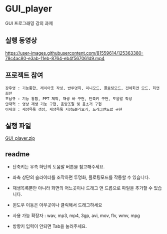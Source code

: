 # GUI_player
GUI 프로그래밍 강의 과제

## 실행 동영상

https://user-images.githubusercontent.com/81559614/125363380-78c4ac80-e3ab-11eb-8764-eb4f567061d9.mp4

 
## 프로젝트 참여  
    장우영 : 기능통합, 레이아웃 작성, 반투명화, 미니모드, 플로팅모드, 전체화면 모드, 화면회전  
    조남규 : 기능 통합, PPT 제작, 재생 바 구현, 단축키 구현, 도움말 작성  
    안재혁 : 영상 재생 기능 구현, 음량조절 및 음소거 구현  
    이재형 : 재생목록 생성, 재생목록 저장&불러오기, 드래그앤드랍 구현  

## 실행 파일  
[GUI_player.zip](https://github.com/namkyu742/GUI_player/files/10155343/GUI_player.zip)  

## readme
+ 단축키는 우측 하단의 도움말 버튼을 참고해주세요.

+ 좌측 상단의 슬라이더를 조작하면 투명화, 플로팅모드를 작동할 수 있습니다.

+ 재생목록뿐만 아니라 화면의 어느곳이나 드래그 앤 드롭으로 파일을 추가할 수 있습니다.

+ 윈도우 이동은 아무곳이나 클릭해서 드래그하세요

+ 사용 가능 확장자 : wav, mp3, mp4, 3gp, avi, mov, flv, wmv, mpg

+ 방향키 입력이 안되면 Tab을 눌러주세요.  
